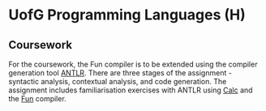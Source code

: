 # UofG Programming Languages (H)


## Coursework

For the coursework, the Fun compiler is to be extended using the compiler generation tool [ANTLR](https://www.antlr.org/). There are three stages of the assignment - syntactic analysis, contextual analysis, and code generation. The assignment includes familiarisation exercises with ANTLR using [Calc](Calc) and the [Fun](Fun) compiler.